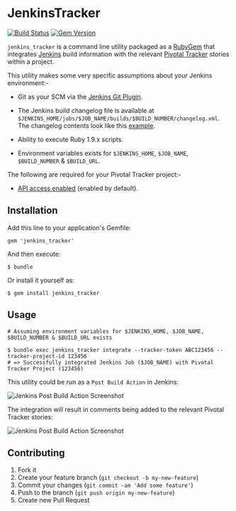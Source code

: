 # JenkinsTracker

[![Build Status](https://travis-ci.org/prashantrajan/jenkins_tracker.png?branch=master)](https://travis-ci.org/prashantrajan/jenkins_tracker)
[![Gem Version](https://badge.fury.io/rb/jenkins_tracker.png)](http://badge.fury.io/rb/jenkins_tracker)

`jenkins_tracker` is a command line utility packaged as a [RubyGem](https://rubygems.org/gems/jenkins_tracker) that integrates [Jenkins](http://jenkins-ci.org/) build information with
the relevant [Pivotal Tracker](https://www.pivotaltracker.com) stories within a project.

This utility makes some very specific assumptions about your Jenkins environment:-

* Git as your SCM via the [Jenkins Git Plugin](https://wiki.jenkins-ci.org/display/JENKINS/Git+Plugin).

* The Jenkins build changelog file is available at `$JENKINS_HOME/jobs/$JOB_NAME/builds/$BUILD_NUMBER/changelog.xml`.
  The changelog contents look like this [example](https://github.com/prashantrajan/jenkins_tracker/blob/master/spec/fixtures/git_changelog.txt).

* Ability to execute Ruby 1.9.x scripts.

* Environment variables exists for `$JENKINS_HOME`, `$JOB_NAME`, `$BUILD_NUMBER` & `$BUILD_URL`.


The following are required for your Pivotal Tracker project:-

* [API access enabled](https://www.pivotaltracker.com/help/api) (enabled by default).


## Installation

Add this line to your application's Gemfile:

    gem 'jenkins_tracker'

And then execute:

    $ bundle

Or install it yourself as:

    $ gem install jenkins_tracker


## Usage

    # Assuming environment variables for $JENKINS_HOME, $JOB_NAME, $BUILD_NUMBER & $BUILD_URL exists

    $ bundle exec jenkins_tracker integrate --tracker-token ABC123456 --tracker-project-id 123456
    # => Successfully integrated Jenkins Job ($JOB_NAME) with Pivotal Tracker Project (123456)

This utility could be run as a `Post Build Action` in Jenkins:

![Jenkins Post Build Action Screenshot](https://raw.github.com/prashantrajan/static_assets/master/jenkins_tracker/images/jenkins_post_build_action.jpg)

The integration will result in comments being added to the relevant Pivotal Tracker stories:

![Jenkins Post Build Action Screenshot](https://raw.github.com/prashantrajan/static_assets/master/jenkins_tracker/images/tracker_comment_2.jpg)


## Contributing

1. Fork it
2. Create your feature branch (`git checkout -b my-new-feature`)
3. Commit your changes (`git commit -am 'Add some feature'`)
4. Push to the branch (`git push origin my-new-feature`)
5. Create new Pull Request
